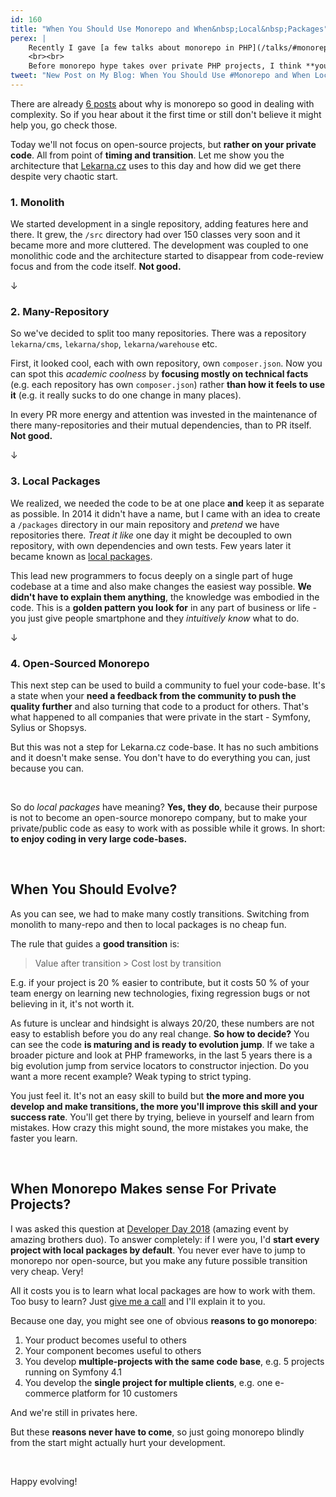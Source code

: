 ```yaml
---
id: 160
title: "When You Should Use Monorepo and When&nbsp;Local&nbsp;Packages"
perex: |
    Recently I gave [a few talks about monorepo in PHP](/talks/#monorepo) and how to integrate it to companies in a useful way. I'm very happy to see many people already use it and know what problems it solves.
    <br><br>
    Before monorepo hype takes over private PHP projects, I think **you should know about its limits**: When is the best time for you to [go monorepo](/clusters/#monorepo-from-zero-to-hero)? When you gain less complexity while integrating it? How can you make the transition better? Is it really needed?
tweet: "New Post on My Blog: When You Should Use #Monorepo and When Local Packages    #maturity #transition #balls @LekarnaNovinky #lekarnacz"
---
```


There are already [6 posts](/clusters/#monorepo-from-zero-to-hero) about why is monorepo so good in dealing with complexity. So if you hear about it the first time or still don't believe it might help you, go check those.

Today we'll not focus on open-source projects, but **rather on your private code**. All from point of **timing and transition**. Let me show you the architecture that [Lekarna.cz](https://www.lekarna.cz) uses to this day and how did we get there despite very chaotic start.

### 1. Monolith

We started development in a single repository, adding features here and there. It grew, the `/src` directory had over 150 classes very soon and it became more and more cluttered. The development was coupled to one monolithic code and the architecture started to disappear from code-review focus and from the code itself. **Not good.**

↓

### 2. Many-Repository

So we've decided to split too many repositories. There was a repository `lekarna/cms`, `lekarna/shop`, `lekarna/warehouse` etc.

First, it looked cool, each with own repository, own `composer.json`. Now you can spot this *academic coolness* by **focusing mostly on technical facts** (e.g. each repository has own `composer.json`) rather **than how it feels to use it** (e.g. it really sucks to do one change in many places).

In every PR more energy and attention was invested in the maintenance of there many-repositories and their mutual dependencies, than to PR itself. **Not good.**

↓

### 3. Local Packages

We realized, we needed the code to be at one place **and** keep it as separate as possible. In 2014 it didn't have a name, but I came with an idea to create a `/packages` directory in our main repository and *pretend* we have repositories there. *Treat it like* one day it might be decoupled to own repository, with own dependencies and own tests. Few years later it became known as [local packages](/blog/2017/12/25/composer-local-packages-for-dummies).

This lead new programmers to focus deeply on a single part of huge codebase at a time and also make changes the easiest way possible. **We didn't have to explain them anything**, the knowledge was embodied in the code. This is a **golden pattern you look for** in any part of business or life - you just give people smartphone and they *intuitively know* what to do.

↓

### 4. Open-Sourced Monorepo

This next step can be used to build a community to fuel your code-base. It's a state when your **need a feedback from the community to push the quality further** and also turning that code to a product for others. That's what happened to all companies that were private in the start - Symfony, Sylius or Shopsys.

But this was not a step for Lekarna.cz code-base. It has no such ambitions and it doesn't make sense. You don't have to do everything you can, just because you can.

<br>

So do *local packages* have meaning? **Yes, they do**, because their purpose is not to become an open-source monorepo company, but to make your private/public code as easy to work with as possible while it grows. In short: **to enjoy coding in very large code-bases.**

<br>

## When You Should Evolve?

As you can see, we had to make many costly transitions. Switching from monolith to many-repo and then to local packages is no cheap fun.

The rule that guides a **good transition** is:

<blockquote class="blockquote text-center">
    Value after transition > Cost lost by transition
</blockquote>

E.g. if your project is 20 % easier to contribute, but it costs 50 % of your team energy on learning new technologies, fixing regression bugs or not believing in it, it's not worth it.

As future is unclear and hindsight is always 20/20, these numbers are not easy to establish before you do any real change. **So how to decide?** You can see the code **is maturing and is ready to evolution jump**. If we take a broader picture and look at PHP frameworks, in the last 5 years there is a big evolution jump from service locators to constructor injection. Do you want a more recent example? Weak typing to strict typing.

You just feel it. It's not an easy skill to build but **the more and more you develop and make transitions, the more you'll improve this skill and your success rate**. You'll get there by trying, believe in yourself and learn from mistakes. How crazy this might sound, the more mistakes you make, the faster you learn.

<br>

## When Monorepo Makes sense For Private Projects?

I was asked this question at [Developer Day 2018](https://www.hubbr.cz/udalosti/events/developer-day-2018) (amazing event by amazing brothers duo). To answer completely: if I were you, I'd **start every project with local packages by default**. You never ever have to jump to monorepo nor open-source, but you make any future possible transition very cheap. Very!

All it costs you is to learn what local packages are how to work with them. Too busy to learn? Just [give me a call](/contact) and I'll explain it to you.

Because one day, you might see one of obvious **reasons to go monorepo**:

1. Your product becomes useful to others
2. Your component becomes useful to others
3. You develop **multiple-projects with the same code base**, e.g. 5 projects running on Symfony 4.1
4. You develop the **single project for multiple clients**, e.g. one e-commerce platform for 10 customers

And we're still in privates here.

But these **reasons never have to come**, so just going monorepo blindly from the start might actually hurt your development.

<br>

Happy evolving!
